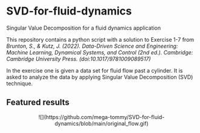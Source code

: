 # SVD-for-fluid-dynamics
Singular Value Decomposition for a fluid dynamics application

This repository contains a python script with a solution to Exercise 1-7 from <i>Brunton, S., & Kutz, J. (2022). Data-Driven Science and Engineering: Machine Learning, Dynamical Systems, and Control (2nd ed.). Cambridge: Cambridge University Press. (doi:10.1017/9781009089517)</i>

In the exercise one is given a data set for fluid flow past a cylinder. It is asked to analyze the data by applying Singular Value Decomposition (SVD) technique.

## Featured results
<center>![](https://github.com/mega-tommy/SVD-for-fluid-dynamics/blob/main/original_flow.gif)</center>
